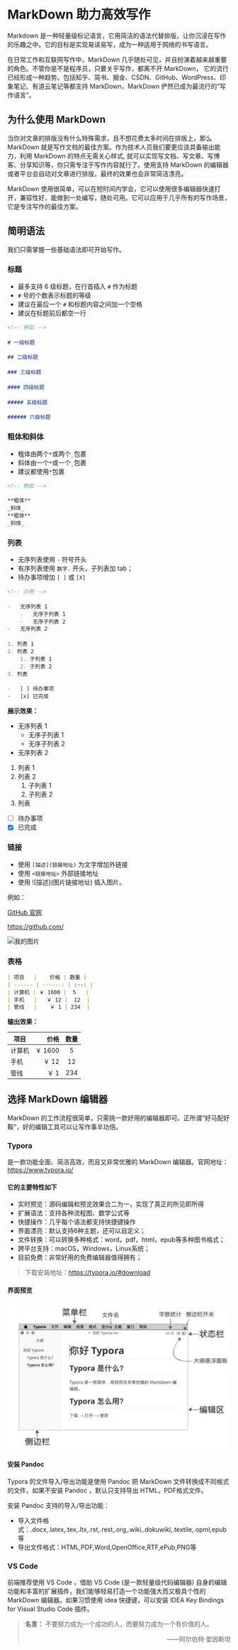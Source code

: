# MarkDown 助力高效写作

Markdown 是一种轻量级标记语言，它用简洁的语法代替排版，让你沉浸在写作的乐趣之中。它的目标是实现易读易写，成为一种适用于网络的书写语言。

在日常工作和互联网写作中，MarkDown 几乎随处可见，并且扮演着越来越重要的角色。不管你是不是程序员，只要关乎写作，都离不开 MarkDown， 它的流行已经形成一种趋势。包括知乎、简书、掘金、CSDN、GitHub、WordPress、印象笔记、有道云笔记等都支持 MarkDown，MarkDown 俨然已成为最流行的“写作语言”。

## 为什么使用 MarkDown

当你对文章的排版没有什么特殊需求，且不想花费太多时间在排版上，那么 MarkDown 就是写作文档的最佳方案。作为技术人员我们要更应该具备输出能力，利用 MarkDown 的特点无需关心样式, 就可以实现写文档、写文章、写博客、分享知识等，你只需专注于写作内容就行了。使用支持 MarkDown 的编辑器或者平台会自动对文章进行排版，最终的效果也会非常简洁漂亮。

MarkDown 使用很简单，可以在短时间内学会，它可以使用很多编辑器快速打开，兼容性好，能做到一处编写，随处可用。它可以应用于几乎所有的写作场景，它是专注写作的最佳方案。

## 简明语法

我们只需掌握一些基础语法即可开始写作。

### 标题

-   最多支持 6 级标题，在行首插入 `#` 作为标题
-   `#` 号的个数表示标题的等级
-   建议在最后一个 `#` 和标题内容之间加一个空格
-   建议在标题前后都空一行

```md
<!-- 例如 -->

# 一级标题

## 二级标题

### 三级标题

#### 四级标题

##### 五级标题

###### 六级标题
```

### 粗体和斜体

-   粗体由两个`*`或两个`_`包裹
-   斜体由一个`*`或一个`_`包裹
-   建议都使用`*`包裹

```md
<!-- 例如 -->

**粗体**
_斜体_
**粗体**
_斜体_
```

### 列表

-   无序列表使用 `-` 符号开头
-   有序列表使用 `数字.` 开头，子列表加 tab；
-   待办事项增加 `[ ]` 或 `[X]`

```md
<!-- 示例 -->

-   无序列表 1
    -   无序子列表 1
    -   无序子列表 2
-   无序列表 2

1. 列表 1
2. 列表 2
    1. 子列表 1
    2. 子列表 2
3. 列表

-   [ ] 待办事项
-   [x] 已完成
```

**展示效果：**

-   无序列表 1
    -   无序子列表 1
    -   无序子列表 2
-   无序列表 2

1. 列表 1
2. 列表 2
    1. 子列表 1
    2. 子列表 2
3. 列表

-   [ ] 待办事项
-   [x] 已完成

### 链接

-   使用 `[描述](链接地址)` 为文字增加外链接
-   使用 `<链接地址>` 外部链接地址
-   使用 \!\[描述](图片链接地址) 插入图片。

例如：

[GitHub 官网](https://github.com/)

<https://github.com/>

![我的图片](https://dss1.bdstatic.com/70cFuXSh_Q1YnxGkpoWK1HF6hhy/it/u=3629371921,2420870156&fm=26&gp=0.jpg)

### 表格

```md
| 项目   |    价格 | 数量 |
| ------ | ------: | :--: |
| 计算机 | ￥ 1600 |  5   |
| 手机   |   ￥ 12 |  12  |
| 管线   |    ￥ 1 | 234  |
```

**输出效果：**

| 项目   |    价格 | 数量 |
| ------ | ------: | :--: |
| 计算机 | ￥ 1600 |  5   |
| 手机   |   ￥ 12 |  12  |
| 管线   |    ￥ 1 | 234  |

## 选择 MarkDown 编辑器

MarkDown 的工作流程很简单，只需挑一款好用的编辑器即可。正所谓“好马配好鞍”，好的编辑工具可以让写作事半功倍。

### Typora

是一款功能全面、简洁高效，而且又非常优雅的 MarkDown 编辑器。官网地址：<https://www.typora.io/>

#### 它的主要特性如下

- 实时预览：源码编辑和预览效果合二为一，实现了真正的所见即所得
- 扩展语法：支持各种流程图、数学公式等
- 快捷操作：几乎每个语法都支持快捷键操作
- 界面漂亮：默认支持6种主题，还可以自定义；
- 文件转换：可以转换多种格式：word，pdf，html，epub等多种图书格式；
- 跨平台支持：macOS，Windows，Linux系统；
- 目前免费：非常好用的免费编辑器值得拥有；

> 下载安装地址：<https://typora.io/#download>

#### 界面预览

![Typora](../assets/Typora.jpeg)

#### 安装 Pandoc

Typora 的文件导入/导出功能是使用 Pandoc 把 MarkDown 文件转换成不同格式的文件，如果不安装 Pandoc ，默认只支持导出 HTML，PDF格式文件。

安装 Pandoc 支持的导入/导出功能：

- 导入文件格式：.docx,.latex,.tex,.ltx,.rst,.rest,.org,.wiki,.dokuwiki,.textile,.opml,epub等
- 导出文件格式：HTML,PDF,Word,OpenOffice,RTF,ePub,PNG等

### VS Code

前端推荐使用 VS Code ，借助 VS Code (是一款轻量级代码编辑器) 自身的编辑功能和丰富的扩展插件，我们能够轻易打造一个功能强大而又极具个性的 MarkDown 编辑器。如果习惯使用 idea 快捷键，可以安装 IDEA Key Bindings for Visual Studio Code 插件。




> **名言：**
> 不要努力成为一个成功的人，而要努力成为一个有价值的人。
>
> <p align="right">——阿尔伯特·爱因斯坦</p>

